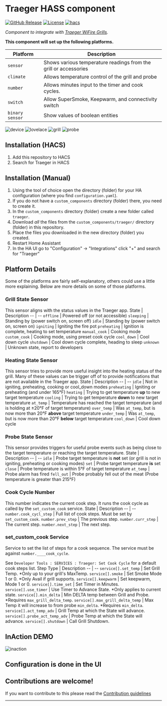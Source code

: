 # Traeger HASS component

[![GitHub Release][releases-shield]][releases]
[![License][license-shield]](LICENSE)
[![hacs][hacsbadge]][hacs]

_Component to integrate with [Traeger WiFire Grills][traeger]._

**This component will set up the following platforms.**

Platform | Description
-- | --
`sensor` | Shows various temperature readings from the grill or accessories
`climate` | Allows temperature control of the grill and probe
`number` | Allows minutes input to the timer and cook cycles.
`switch` | Allow SuperSmoke, Keepwarm, and connectivity switch
`binary sensor ` | Show values of boolean entities

![device][deviceimg]
![lovelace][lovelaceimg]
![grill][grillimg]
![probe][probeimg]

## Installation (HACS)

1. Add this repository to HACS
2. Search for Traeger in HACS

## Installation (Manual)

1. Using the tool of choice open the directory (folder) for your HA configuration (where you find `configuration.yaml`).
2. If you do not have a `custom_components` directory (folder) there, you need to create it.
3. In the `custom_components` directory (folder) create a new folder called `traeger`.
4. Download _all_ the files from the `custom_components/traeger/` directory (folder) in this repository.
5. Place the files you downloaded in the new directory (folder) you created.
6. Restart Home Assistant
7. In the HA UI go to "Configuration" -> "Integrations" click "+" and search for "Traeger"

## Platform Details
Some of the platforms are fairly self-explanatory, others could use a little more explaining. Below are more details on some of those platforms.
### Grill State Sensor
This sensor aligns with the status values in the Traeger app.
State | Description
-- | --
`offline` | Powered off (or not accessible)
`sleeping` | Standing by (power switch on, screen off)
`idle` | Standing by (power switch on, screen on)
`igniting` | Igniting the fire pot
`preheating` | Ignition is complete, heating to set temperature
`manual_cook` | Cooking mode
`custom_cook` | Cooking mode, using preset cook cycle
`cool_down` | Cool down cycle
`shutdown` | Cool down cycle complete, heading to sleep
`unknown` | Unknown state, report to developers

### Heating State Sensor
This sensor tries to provide more useful insight into the heating status of the grill. Many of these values can be trigger off of to provide notifications that are not available in the Traeger app.
State | Description
-- | --
`idle` | Not in igniting, preheating, cooking or cool_down modes
`preheating` | Igniting or preheating (and under 165°F)
`heating` | Trying to get temperature **up** to new target temperature
`cooling` | Trying to get temperature **down** to new target temperature
`at_temp` | Temperature has reached the target temperature (and is holding at ±20°F of target temperature)
`over_temp` | Was `at_temp`, but is now more than 20°F **above** target temperature
`under_temp` | Was `at_temp`, but is now more than 20°F **below** target temperature
`cool_down` | Cool down cycle

### Probe State Sensor
This sensor provides triggers for useful probe events such as being close to the target temperature or reaching the target temperature.
State | Description
-- | --
`idle` | Probe target temperature is **not** set (or grill is not in igniting, preheating or cooking modes)
`set` | Probe target temperature **is** set
`close` | Probe temperature is within 5°F of target temperature
`at_temp` | Probe alarm has fired
`fell_out` | Probe probably fell out of the meat (Probe temperature is greater than 215°F)

### Cook Cycle Number
This number indicates the current cook step. It runs the cook cycle as called by the `set_custom_cook` service.
State | Description
-- | --
`number.cook_cycl_step` | Full list of cook steps. Must be set by `set_custom_cook`.
`number.prev_step` | The previous step.
`number.curr_step` | The current step.
`number.next_step` | The next step.

### set_custom_cook Service
Service to set the list of steps for a cook sequence. The service must be against `number.____cook_cycle`.

See `Developer Tools : SERVICES : Traeger: Set Cook Cycle` for a default cook steps list.
Step Type | Description
-- | --
`service[].set_temp` | Set Grill Temp. *Only up to your grill's MaxTemp.
`service[].smoke` | Set Smoke Mode 1 or 0. *Only Avail if grill supports.
`service[].keepwarm` | Set keepwarm, Mode 1 or 0.
`service[].time_set` | Set Timer in Minutes.
`service[].use_timer` | Use Timer to Advance State. *Only applies to current state.
`service[].min_delta` | Min DELTA temp between Grill and Probe. *Requires `max_grill_delta_temp`.
`service[].max_grill_delta_temp` | Max Temp it will increase to from probe `min_delta`. *Requires `min_delta`.
`service[].act_temp_adv` | Grill Temp at which the State will advance.
`service[].probe_act_temp_adv` | Probe Temp at which the State will advance.
`service[].shutdown` | Call Grill Shutdown.

## InAction DEMO
![inaction][inaction]


## Configuration is done in the UI

<!---->

## Contributions are welcome!

If you want to contribute to this please read the [Contribution guidelines](CONTRIBUTING.md)

***

[traeger]: https://www.traegergrills.com/
[hacs]: https://github.com/custom-components/hacs
[hacsbadge]: https://img.shields.io/badge/HACS-Custom-orange.svg?style=for-the-badge
[deviceimg]: images/device.png
[lovelaceimg]: images/lovelace.png
[probeimg]: images/probe.png
[grillimg]: images/grill.png
[inaction]: images/CodeSpace_CooksCycle.gif
[license-shield]: https://img.shields.io/github/license/custom-components/blueprint.svg?style=for-the-badge
[releases-shield]: https://img.shields.io/github/v/release/lymanepp/ha-traeger.svg?style=for-the-badge
[releases]: https://github.com/lymanepp/ha-traeger/releases
